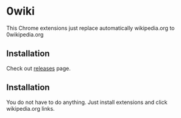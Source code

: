 # 0wiki
This Chrome extensions just replace automatically wikipedia.org to 0wikipedia.org 

## Installation

Check out [releases](https://github.com/c1982/0wiki/releases) page.

## Installation

You do not have to do anything. Just install extensions and click wikipedia.org links.